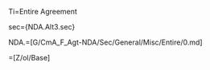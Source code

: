 Ti=Entire Agreement

sec={NDA.Alt3.sec}

NDA.=[G/CmA_F_Agt-NDA/Sec/General/Misc/Entire/0.md]

=[Z/ol/Base]
